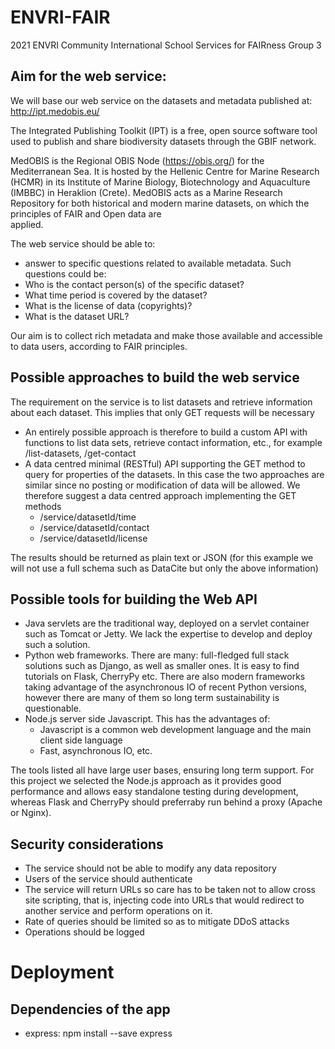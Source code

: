 # ENVRI-FAIR
2021 ENVRI Community International School Services for FAIRness
Group 3

## Aim for the web service:

We will base our web service on the datasets and metadata published at:
http://ipt.medobis.eu/
                                                                                
The Integrated Publishing Toolkit (IPT) is a free, open source software tool
used to publish and share biodiversity datasets through the GBIF network.
                                                                                
MedOBIS is the Regional OBIS Node (https://obis.org/) for the Mediterranean
Sea. It is hosted by the Hellenic Centre for Marine Research (HCMR) in its
Institute of Marine Biology, Biotechnology and Aquaculture (IMBBC) in Heraklion
(Crete). MedOBIS acts as a Marine Research Repository for both historical and
modern marine datasets, on which the principles of FAIR and Open data are          
applied.                                                                           
                                                                                   
The web service should be able to:
- answer to specific questions related to available metadata.
  Such questions could be:
 - Who is the contact person(s) of the specific dataset?
 - What time period is covered by the dataset?
 - What is the license of data (copyrights)?
 - What is the dataset URL?
                                                                                   
Our aim is to collect rich metadata and make those available and accessible to
data users, according to FAIR principles.
                                                                                   
## Possible approaches to build the web service
The requirement on the service is to list datasets and retrieve information
about each dataset. This implies that only GET requests will be necessary
- An entirely possible approach is therefore to  build a custom API with
  functions to list data sets, retrieve contact information, etc., for example
  /list-datasets, /get-contact
- A data centred  minimal (RESTful) API supporting the GET method to query for
  properties of the datasets.  In this case the two approaches are similar
  since no posting or modification of data will be allowed. We therefore suggest
  a data centred approach implementing the GET methods
  - /service/datasetId/time
  - /service/datasetId/contact
  - /service/datasetId/license
                                                                                   
The results should be returned as plain text or JSON (for this example we will
not use a full schema such as DataCite but only the above information)
                                                                                   
## Possible tools for building the Web API
- Java servlets are the traditional way, deployed on a servlet container such
  as Tomcat or Jetty. We lack the expertise to develop and deploy such a
  solution.
- Python web frameworks. There are many: full-fledged full stack solutions such
  as Django, as well as smaller ones. It is easy to find tutorials on Flask,
  CherryPy etc. There are also modern frameworks taking advantage of the
  asynchronous IO of recent Python versions, however there are many of them so
  long term sustainability is questionable.
- Node.js server side Javascript. This has the advantages of:
  - Javascript is a common web development language and the main client side language
  - Fast, asynchronous IO, etc.


The tools listed all have large user bases, ensuring long term support.
For this project we selected the Node.js approach as it provides good performance
and allows easy standalone testing during development, whereas Flask and CherryPy
should preferraby run behind a proxy (Apache or Nginx).

## Security considerations
- The service should not be able to modify any data repository
- Users of the service should authenticate
- The service will return URLs so care has to be taken not to allow cross site scripting,
		that is, injecting code into URLs that would redirect to another service and perform
		operations on it.
- Rate of queries should be limited so as to mitigate DDoS attacks
- Operations should be logged

# Deployment

## Dependencies of the app
- express: npm install --save express
 